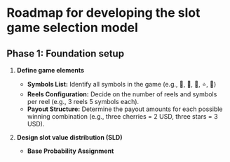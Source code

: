 # Roadmap for developing the slot game selection model
## Phase 1: Foundation setup
1. **Define game elements**
    - **Symbols List:** Identify all symbols in the game (e.g., 🍒, 🍋, 🔔, ⭐, 💎)
    - **Reels Configuration:** Decide on the number of reels and symbols per reel (e.g., 3 reels 5 symbols each).
    - **Payout Structure:** Determine the payout amounts for each possible winning combination (e.g., three cherries = 2 USD, three stars = 3 USD).

2. **Design slot value distribution (SLD)**
    - **Base Probability Assignment**
